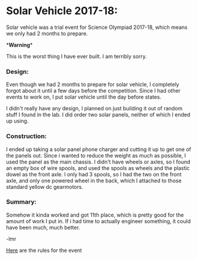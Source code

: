 # Solar Vehicle 2017-18:

Solar vehicle was a trial event for Science Olympiad 2017-18, which means we only had 2 months to prepare.

\***Warning**\*

This is the worst thing I have ever built. I am terribly sorry.

### Design:

Even though we had 2 months to prepare for solar vehicle, I completely forgot about it until a few days before the competition. Since I had other events to work on, I put solar vehicle until the day before states.

I didn't really have any design, I planned on just building it out of random stuff I found in the lab. I did order two solar panels, neither of which I ended up using.

### Construction:

I ended up taking a solar panel phone charger and cutting it up to get one of the panels out. Since i wanted to reduce the weight as much as possible, I used the panel as the main chassis. I didn't have wheels or axles, so I found an empty box of wire spools, and used the spools as wheels and the plastic dowel as the front axle. I only had 3 spools, so I had the two on the front axle, and only one powered wheel in the back, which I attached to those standard yellow dc gearmotors.

### Summary:

Somehow it kinda worked and got 11th place, which is pretty good for the amount of work I put in. If i had time to actually engineer something, it could have been much, much better.




-lmr

[Here](https://www.soinc.org/sites/default/files/uploaded_files/Solar_Vehicle_092017.pdf) are the rules for the event
